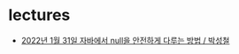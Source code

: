 # lectures

- [2022년 1월 31일 자바에서 null을 안전하게 다루는 방법 / 박성철](https://github.com/keepinmindsh/lectures/blob/main/java/2022-01-31_aboutNull.md)